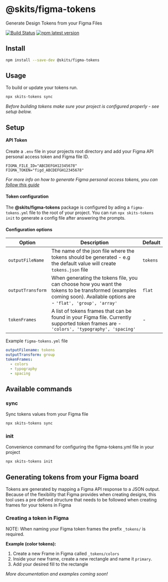 # **@skits/figma-tokens**

Generate Design Tokens from your Figma Files

[![Build Status](https://github.com/skits-lab/figma-tokens/actions/workflows/test.yml/badge.svg)](https://github.com/skits-lab/figma-tokens/actions?query=workflow:Test+branch:main) [![npm latest version](https://img.shields.io/npm/v/@skits/figma-tokens/latest.svg)](https://www.npmjs.com/package/@skits/figma-tokens)

## Install

```bash
npm install --save-dev @skits/figma-tokens
```

## Usage

To build or update your tokens run.

```bash
npx skits-tokens sync
```

_Before building tokens make sure your project is configured properly - see setup below._

## Setup

#### API Token

Create a `.env` file in your projects root directory and add your Figma API personal access token and Figma file ID.

```Dotenv
FIGMA_FILE_ID="ABCDEFGH12345678"
FIGMA_TOKEN="figd_ABCDEFGH12345678"
```

_For more info on how to generate Figma personal access tokens, you can [follow this guide](https://www.figma.com/developers/api#access-tokens)_

#### Token configuration

The **@skits/figma-tokens** package is configured by ading a `figma-tokens.yml` file to the root of your project. You can run `npx skits-tokens init` to generate a config file after answering the prompts.

#### Configuration options

| Option            | Description                                                                                                                                                          | Default  |
| ----------------- | -------------------------------------------------------------------------------------------------------------------------------------------------------------------- | -------- |
| `outputFileName`  | The name of the json file where the tokens should be generated - e.g the default value will create `tokens.json` file                                                | `tokens` |
| `outputTransform` | When generating the tokens file, you can choose how you want the tokens to be transformed (examples coming soon). Available options are - `'flat', 'group', 'array'` | `flat`   |
| `tokenFrames`     | A list of tokens frames that can be found in your Figma file. Currently supported token frames are - `'colors', 'typography', 'spacing'`                             | -        |

Example `figma-tokens.yml` file

```yml
outputFilename: tokens
outputTransform: group
tokenFrames:
  - colors
  - typography
  - spacing
```

## Available commands

### sync

Sync tokens values from your Figma file

```bash
npx skits-tokens sync
```

### init

Convenience command for configuring the figma-tokens.yml file in your project

```bash
npx skits-tokens init
```

## Generating tokens from your Figma board

Tokens are generated by mapping a Figma API response to a JSON output. Because of the flexibility
that Figma provides when creating designs, this tool uses a pre defined structure that needs to be
followed when creating frames for your tokens in Figma

### Creating a token in Figma

NOTE: When naming your Figma token frames the prefix `_tokens/` is required.

**Example (color tokens):**

1. Create a new Frame in Figma called `_tokens/colors`
2. Inside your new frame, create a new rectangle and name it `primary`.
3. Add your desired fill to the rectangle

_More documentation and examples coming soon!_
